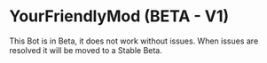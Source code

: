 # YourFriendlyMod (BETA - V1)
This Bot is in Beta, it does not work without issues. When issues are resolved it will be moved to a Stable Beta.
